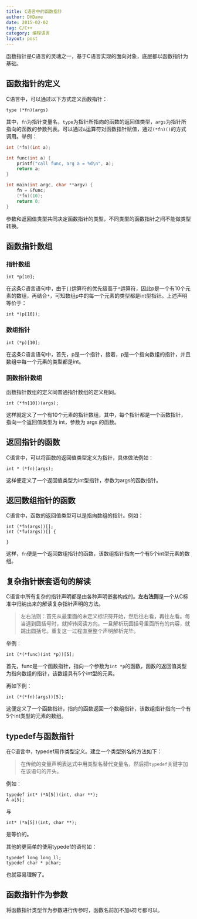 ```yaml
---
title: C语言中的函数指针
author: DHDave
date: 2015-02-02
tag: C/C++
category: 编程语言
layout: post
---
```


函数指针是C语言的灵魂之一，基于C语言实现的面向对象，底层都以函数指针为基础。

函数指针的定义
---------------

C语言中，可以通过以下方式定义函数指针：

    type (*fn)(args)

其中，`fn`为指针变量名，`type`为指针所指向的函数的返回值类型，`args`为指针所指向的函数的参数列表。可以通过`&`运算符对函数指针赋值，通过`(*fn)()`的方式调用。举例：

<!--more-->

```cpp
int (*fn)(int a);

int func(int a) {
    printf("call func, arg a = %d\n", a);
    return a;
}

int main(int argc, char **argv) {
    fn = &func;
    (*fn)(10);
    return 0;
}
```

参数和返回值类型共同决定函数指针的类型，不同类型的函数指针之间不能做类型转换。

函数指针数组
------------

### 指针数组

    int *p[10];

在这条C语言语句中，由于`[]`运算符的优先级高于`*`运算符，因此p是一个有10个元素的数组，再结合`*`，可知数组p中的每一个元素的类型都是int型指针。上述声明等价于：

    int *(p[10]);

### 数组指针

    int (*p)[10];

在这条C语言语句中，首先，p是一个指针，接着，p是一个指向数组的指针，并且数组中每一个元素的类型都是int。

### 函数指针数组

函数指针数组的定义同普通指针数组的定义相同。

    int (*fn[10])(args);

这样就定义了一个有10个元素的指针数组，其中，每个指针都是一个函数指针，指向一个返回值类型为 int，参数为 args 的函数。 

返回指针的函数
--------------

C语言中，可以将函数的返回值类型定义为指针，具体做法例如：

    int * (*fn)(args);

这样便定义了一个返回值类型为int型指针，参数为args的函数指针。

返回数组指针的函数
------------------

C语言中，函数的返回值类型可以是指向数组的指针。例如：

    int (*fn(args))[];
    int (*fu(args))[] {
       
    }

这样，`fn`便是一个返回数组指针的函数，该数组指针指向一个有5个int型元素的数组。

复杂指针嵌套语句的解读
----------------------

C语言中所有复杂的指针声明都是由各种声明嵌套构成的。**左右法则**是一个从C标准中归纳出来的解读复杂指针声明的方法。

> 左右法则：首先从最里面的未定义标识符开始，然后往右看，再往左看。每当遇到圆括号时，就掉转阅读方向。一旦解析玩圆括号里面所有的内容，就跳出圆括号。重复这一过程直至整个声明解析完毕。

举例：

    int (*(*func)(int *p))[5];

首先，func是一个函数指针，指向一个参数为`int *p`的函数，函数的返回值类型为指向数组的指针，该数组具有5个int型的元素。

再如下例：

    int (*(*fn)(args))[5];

这便定义了一个函数指针，指向的函数返回一个数组指针，该数组指针指向一个有5个int类型的元素的数组。

typedef与函数指针
-----------------

在C语言中，typedef用作类型定义。建立一个类型别名的方法如下：

> 在传统的变量声明表达式中用类型名替代变量名，然后把`typedef`关键字加在该语句的开头。

例如：

    typedef int* (*A[5])(int, char **);
    A a[5];

与

    int* (*a[5])(int, char **);

是等价的。

其他的更简单的使用typedef的语句如：

    typedef long long ll;
    typedef char * pchar;

也就容易理解了。

函数指针作为参数
----------------

将函数指针类型作为参数进行传参时，函数名前加不加`&`符号都可以。


